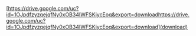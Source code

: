 [https://drive.google.com/uc?id=1OJpdfzyzqejqfNy0xOB34IWFSKiycEoq&export=downloadhttps://drive.google.com/uc?id=1OJpdfzyzqejqfNy0xOB34IWFSKiycEoq&export=download](download)

